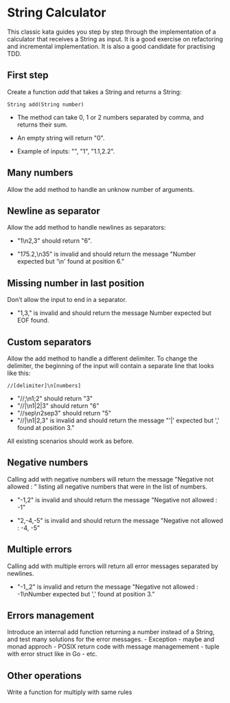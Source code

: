 # String Calculator

This classic kata guides you step by step through the implementation of a calculator 
that receives a String as input. It is a good exercise on refactoring and incremental 
implementation. It is also a good candidate for practising TDD.

## First step

Create a function *add* that takes a String and returns a String:

`String add(String number)`

* The method can take 0, 1 or 2 numbers separated by comma, and returns their sum.

* An empty string will return "0".

* Example of inputs: "", "1", "1.1,2.2".

## Many numbers

Allow the add method to handle an unknow number of arguments.

## Newline as separator

Allow the add method to handle newlines as separators:

* "1\n2,3" should return "6".

* "175.2,\n35" is invalid and should return the message "Number expected but '\n' 
found at position 6."

## Missing number in last position

Don’t allow the input to end in a separator.

* "1,3," is invalid and should return the message Number expected but EOF found.

## Custom separators

Allow the add method to handle a different delimiter. To change the delimiter, the beginning of the input will contain a separate line that looks like this:

`//[delimiter]\n[numbers]`

* "//;\n1;2" should return "3"
* "//|\n1|2|3" should return "6"
* "//sep\n2sep3" should return "5"
* "//|\n1|2,3" is invalid and should return the message "'|' expected but ',' found at position 3."

All existing scenarios should work as before.

## Negative numbers

Calling add with negative numbers will return the message "Negative not allowed : " 
listing all negative numbers that were in the list of numbers.

* "-1,2" is invalid and should return the message "Negative not allowed : -1"

* "2,-4,-5" is invalid and should return the message "Negative not allowed : -4, -5"

## Multiple errors

Calling add with multiple errors will return all error messages separated by newlines.

* "-1,,2" is invalid and return the message "Negative not allowed : 
-1\nNumber expected but ',' found at position 3."

## Errors management

Introduce an internal add function returning a number instead of a String, and 
test many solutions for the error messages. - Exception - maybe and monad approch - 
POSIX return code with message managemement - tuple with error struct like in 
Go - etc.

## Other operations

Write a function for multiply with same rules
